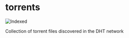 torrents 
========
![Indexed](https://img.shields.io/badge/indexed-154793-blue)

Collection of torrent files discovered in the DHT network
